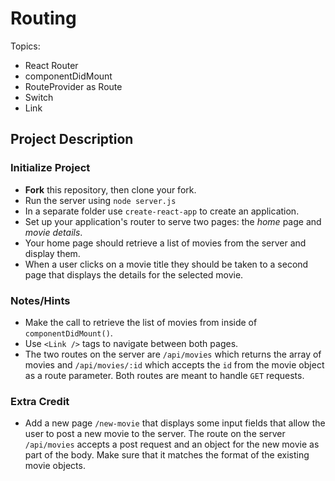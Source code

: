 # Routing

Topics:

 * React Router
 * componentDidMount
 * RouteProvider as Route
 * Switch
 * Link


## Project Description

### Initialize Project
  * **Fork** this repository, then clone your fork.
  * Run the server using `node server.js`
  * In a separate folder use `create-react-app` to create an application.
  * Set up your application's router to serve two pages: the _home_ page and _movie details_.
  * Your home page should retrieve a list of movies from the server and display them.
  * When a user clicks on a movie title they should be taken to a second page that displays the details for the selected movie.


### Notes/Hints
 * Make the call to retrieve the list of movies from inside of `componentDidMount()`.
 * Use `<Link />` tags to navigate between both pages.
 * The two routes on the server are `/api/movies` which returns the array of movies and `/api/movies/:id` which accepts the `id` from the movie object as a route parameter.  Both routes are meant to handle `GET` requests.

### Extra Credit
 * Add a new page `/new-movie` that displays some input fields that allow the user to post a new movie to the server.  The route on the server `/api/movies` accepts a post request and an object for the new movie as part of the body.  Make sure that it matches the format of the existing movie objects.

